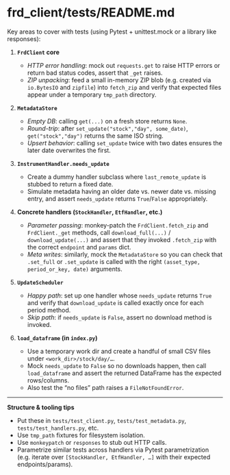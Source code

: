 # frd_client/tests/README.md

Key areas to cover with tests (using Pytest + unittest.mock or a library like responses):

1. **`FrdClient` core**

   * *HTTP error handling*: mock out `requests.get` to raise HTTP errors or return bad status codes, assert that `_get` raises.
   * *ZIP unpacking*: feed a small in-memory ZIP blob (e.g. created via `io.BytesIO` and `zipfile`) into `fetch_zip` and verify that expected files appear under a temporary `tmp_path` directory.

2. **`MetadataStore`**

   * *Empty DB*: calling `get(...)` on a fresh store returns `None`.
   * *Round-trip*: after `set_update("stock","day", some_date)`, `get("stock","day")` returns the same ISO string.
   * *Upsert behavior*: calling `set_update` twice with two dates ensures the later date overwrites the first.

3. **`InstrumentHandler.needs_update`**

   * Create a dummy handler subclass where `last_remote_update` is stubbed to return a fixed date.
   * Simulate metadata having an older date vs. newer date vs. missing entry, and assert `needs_update` returns `True`/`False` appropriately.

4. **Concrete handlers (`StockHandler`, `EtfHandler`, etc.)**

   * *Parameter passing*: monkey-patch the `FrdClient.fetch_zip` and `FrdClient._get` methods, call `download_full(...)` / `download_update(...)` and assert that they invoked `.fetch_zip` with the correct `endpoint` and `params` dict.
   * *Meta writes*: similarly, mock the `MetadataStore` so you can check that `.set_full` or `.set_update` is called with the right `(asset_type, period_or_key, date)` arguments.

5. **`UpdateScheduler`**

   * *Happy path*: set up one handler whose `needs_update` returns `True` and verify that `download_update` is called exactly once for each period method.
   * *Skip path*: if `needs_update` is `False`, assert no download method is invoked.

6. **`load_dataframe` (in `index.py`)**

   * Use a temporary work dir and create a handful of small CSV files under `<work_dir>/stock/day/…`.
   * Mock `needs_update` to `False` so no downloads happen, then call `load_dataframe` and assert the returned DataFrame has the expected rows/columns.
   * Also test the “no files” path raises a `FileNotFoundError`.

---

**Structure & tooling tips**

* Put these in `tests/test_client.py`, `tests/test_metadata.py`, `tests/test_handlers.py`, etc.
* Use `tmp_path` fixtures for filesystem isolation.
* Use `monkeypatch` or `responses` to stub out HTTP calls.
* Parametrize similar tests across handlers via Pytest parametrization (e.g. iterate over `[StockHandler, EtfHandler, …]` with their expected endpoints/params).